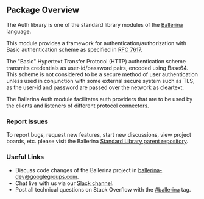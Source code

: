 ## Package Overview

The Auth library is one of the standard library modules of the [Ballerina](https://ballerina.io/) language.

This module provides a framework for authentication/authorization with Basic authentication scheme as specified in [RFC 7617](https://datatracker.ietf.org/doc/html/rfc7617).

The "Basic" Hypertext Transfer Protocol (HTTP) authentication scheme transmits credentials as user-id/password pairs, encoded using Base64. This scheme is not considered to be a secure method of user authentication unless used in conjunction with some external secure system such as TLS, as the user-id and password are passed over the network as cleartext.

The Ballerina Auth module facilitates auth providers that are to be used by the clients and listeners of different protocol connectors.

### Report Issues

To report bugs, request new features, start new discussions, view project boards, etc. please visit the Ballerina [Standard Library parent repository](https://github.com/ballerina-platform/ballerina-standard-library).

### Useful Links
- Discuss code changes of the Ballerina project in [ballerina-dev@googlegroups.com](mailto:ballerina-dev@googlegroups.com).
- Chat live with us via our [Slack channel](https://ballerina.io/community/slack/).
- Post all technical questions on Stack Overflow with the [#ballerina](https://stackoverflow.com/questions/tagged/ballerina) tag.
